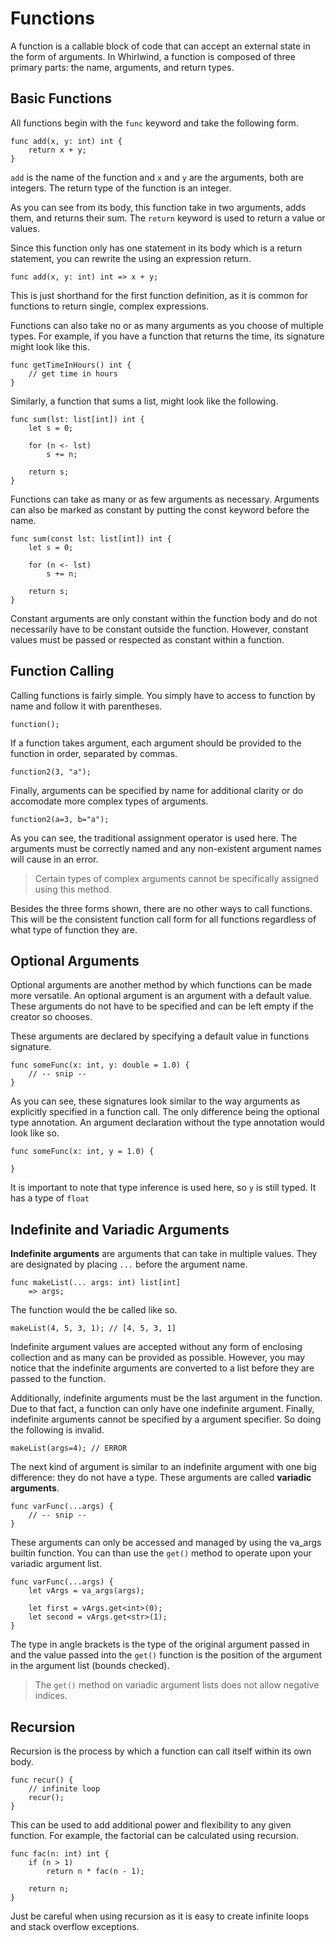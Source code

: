 # Functions

A function is a callable block of code that can accept an external state in the form of arguments.
In Whirlwind, a function is composed of three primary parts: the name, arguments, and return
types.  

## Basic Functions

All functions begin with the `func` keyword and take the following form.

    func add(x, y: int) int {
        return x + y;
    }

`add` is the name of the function and `x` and `y` are the arguments, both are integers.
The return type of the function is an integer.

As you can see from its body, this function take in two arguments, adds them, and returns
their sum.  The `return` keyword is used to return a value or values.  

Since this function only has one statement in its body which is a return statement,
you can rewrite the using an expression return.

    func add(x, y: int) int => x + y;

This is just shorthand for the first function definition, as it is common for functions to
return single, complex expressions.

Functions can also take no or as many arguments as you choose of multiple types.  For example,
if you have a function that returns the time, its signature might look like this.

    func getTimeInHours() int {
        // get time in hours
    }

Similarly, a function that sums a list, might look like the following.

    func sum(lst: list[int]) int {
        let s = 0;

        for (n <- lst)
            s += n;

        return s;
    }

Functions can take as many or as few arguments as necessary.  Arguments
can also be marked as constant by putting the const keyword before the
name.

    func sum(const lst: list[int]) int {
        let s = 0;

        for (n <- lst)
            s += n;

        return s;
    }

Constant arguments are only constant within the function body and do not
necessarily have to be constant outside the function.  However, constant
values must be passed or respected as constant within a function.

## Function Calling

Calling functions is fairly simple.  You simply have to
access to function by name and follow it with parentheses.

    function();

If a function takes argument, each argument should be provided
to the function in order, separated by commas.

    function2(3, "a");

Finally, arguments can be specified by name for additional clarity
or do accomodate more complex types of arguments.

    function2(a=3, b="a");

As you can see, the traditional assignment operator is used here.
The arguments must be correctly named and any non-existent argument
names will cause in an error.

> Certain types of complex arguments cannot be specifically assigned
> using this method.

Besides the three forms shown, there are no other ways to call functions.
This will be the consistent function call form for all functions regardless
of what type of function they are.

## Optional Arguments

Optional arguments are another method by which functions can be
made more versatile.  An optional argument is an argument with a default value.  
These arguments do not have to be specified and can be left empty if
the creator so chooses.

These arguments are declared by specifying a default value in
functions signature.

    func someFunc(x: int, y: double = 1.0) {
        // -- snip --
    }

As you can see, these signatures look similar to the way arguments
as explicitly specified in a function call.  The only
difference being the optional type annotation.  An argument declaration without
the type annotation would look like so.

    func someFunc(x: int, y = 1.0) {

    }

It is important to note that type inference is used here, so `y` is still typed.
It has a type of `float`

## Indefinite and Variadic Arguments

**Indefinite arguments** are arguments that can take in multiple values.  They are
designated by placing `...` before the argument name.

    func makeList(... args: int) list[int]
        => args;

The function would the be called like so.

    makeList(4, 5, 3, 1); // [4, 5, 3, 1]

Indefinite argument values are accepted without any form of enclosing collection
and as many can be provided as possible.  However, you may notice that
the indefinite arguments are converted to a list before they are passed to the function.

Additionally, indefinite arguments must be the last argument in the function.
Due to that fact, a function can only have one indefinite argument.  Finally,
indefinite arguments cannot be specified by a argument specifier.  So doing the following
is invalid.

    makeList(args=4); // ERROR

The next kind of argument is similar to an indefinite argument with one big difference:
they do not have a type.  These arguments are called **variadic arguments**.

    func varFunc(...args) {
        // -- snip --
    }

These arguments can only be accessed and managed by using the va_args builtin
function.  You can than use the `get()` method to operate upon your
variadic argument list.

    func varFunc(...args) {
        let vArgs = va_args(args);

        let first = vArgs.get<int>(0);
        let second = vArgs.get<str>(1);
    }

The type in angle brackets is the type of the original argument passed in
and the value passed into the `get()` function is the position of the argument
in the argument list (bounds checked).  

> The `get()` method on variadic argument lists does not allow negative indices.

## Recursion

Recursion is the process by which a function can call itself within its
own body.

    func recur() {
        // infinite loop
        recur();
    }

This can be used to add additional power and flexibility to any given function.
For example, the factorial can be calculated using recursion.

    func fac(n: int) int {
        if (n > 1)
            return n * fac(n - 1);

        return n;
    }

Just be careful when using recursion as it is easy to create infinite loops
and stack overflow exceptions.